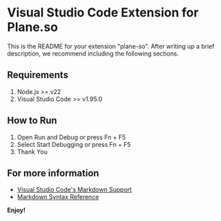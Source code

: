 # Visual Studio Code Extension for Plane.so

This is the README for your extension "plane-so". After writing up a brief description, we recommend including the following sections.

## Requirements

1. Node.js >= v22
2. Visual Studio Code >= v1.95.0

## How to Run
1. Open Run and Debug or press Fn + F5
2. Select Start Debugging or press Fn + F5
3. Thank You

## For more information

* [Visual Studio Code's Markdown Support](http://code.visualstudio.com/docs/languages/markdown)
* [Markdown Syntax Reference](https://help.github.com/articles/markdown-basics/)

**Enjoy!**
